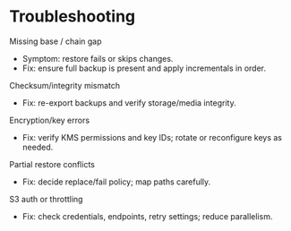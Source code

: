 # Troubleshooting

Missing base / chain gap

- Symptom: restore fails or skips changes.
- Fix: ensure full backup is present and apply incrementals in order.

Checksum/integrity mismatch

- Fix: re-export backups and verify storage/media integrity.

Encryption/key errors

- Fix: verify KMS permissions and key IDs; rotate or reconfigure keys as needed.

Partial restore conflicts

- Fix: decide replace/fail policy; map paths carefully.

S3 auth or throttling

- Fix: check credentials, endpoints, retry settings; reduce parallelism.
